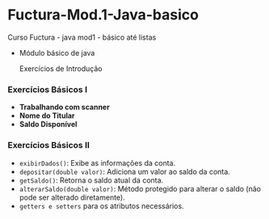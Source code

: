 # Fuctura-Mod.1-Java-basico
 Curso Fuctura - java mod1 - básico até listas

- Módulo básico de java
    
    Exercícios de Introdução

### **Exercícios Básicos I**

- **Trabalhando com scanner**
- **Nome do Titular**
- **Saldo Disponível**

### **Exercícios Básicos II**

- `exibirDados()`: Exibe as informações da conta.
- `depositar(double valor)`: Adiciona um valor ao saldo da conta.
- `getSaldo()`: Retorna o saldo atual da conta.
- `alterarSaldo(double valor)`: Método protegido para alterar o saldo (não pode ser alterado diretamente).
- `getters e setters` para os atributos necessários.
